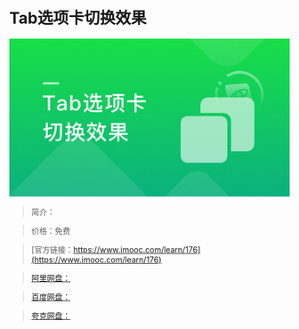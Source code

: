 # Tab选项卡切换效果

![img](../../assets/5fe442e00001c6af05400304.jpg)

> 简介：

> 价格：免费

> [官方链接：https://www.imooc.com/learn/176](https://www.imooc.com/learn/176)

> [阿里网盘：]()

> [百度网盘：]()

> [夸克网盘：]()
